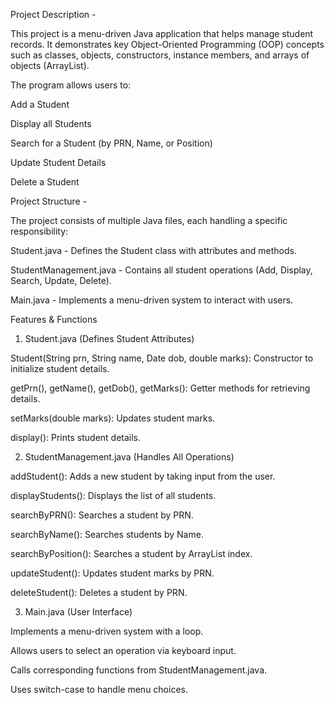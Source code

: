 Project Description -

This project is a menu-driven Java application that helps manage student records.
It demonstrates key Object-Oriented Programming (OOP) concepts such as classes, objects, constructors, instance members, and arrays of objects (ArrayList).


The program allows users to:

Add a Student

Display all Students

Search for a Student (by PRN, Name, or Position)

Update Student Details

Delete a Student



Project Structure -


The project consists of multiple Java files, each handling a specific responsibility:

Student.java - Defines the Student class with attributes and methods.

StudentManagement.java - Contains all student operations (Add, Display, Search, Update, Delete).

Main.java - Implements a menu-driven system to interact with users.



Features & Functions
1. Student.java (Defines Student Attributes)
   
Student(String prn, String name, Date dob, double marks): Constructor to initialize student details.

getPrn(), getName(), getDob(), getMarks(): Getter methods for retrieving details.

setMarks(double marks): Updates student marks.

display(): Prints student details.

2. StudentManagement.java (Handles All Operations)
   
addStudent(): Adds a new student by taking input from the user.

displayStudents(): Displays the list of all students.

searchByPRN(): Searches a student by PRN.

searchByName(): Searches students by Name.

searchByPosition(): Searches a student by ArrayList index.

updateStudent(): Updates student marks by PRN.

deleteStudent(): Deletes a student by PRN.

3. Main.java (User Interface)
   
Implements a menu-driven system with a loop.

Allows users to select an operation via keyboard input.

Calls corresponding functions from StudentManagement.java.

Uses switch-case to handle menu choices.
